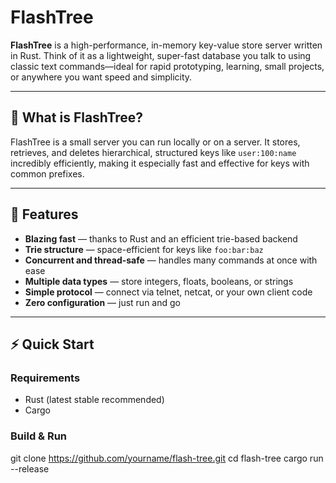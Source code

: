 # FlashTree

**FlashTree** is a high-performance, in-memory key-value store server written in Rust. Think of it as a lightweight, super-fast database you talk to using classic text commands—ideal for rapid prototyping, learning, small projects, or anywhere you want speed and simplicity.

---

## 🚀 What is FlashTree?

FlashTree is a small server you can run locally or on a server. It stores, retrieves, and deletes hierarchical, structured keys like `user:100:name` incredibly efficiently, making it especially fast and effective for keys with common prefixes.

---

## 🌟 Features

- **Blazing fast** — thanks to Rust and an efficient trie-based backend
- **Trie structure** — space-efficient for keys like `foo:bar:baz`
- **Concurrent and thread-safe** — handles many commands at once with ease
- **Multiple data types** — store integers, floats, booleans, or strings
- **Simple protocol** — connect via telnet, netcat, or your own client code
- **Zero configuration** — just run and go

---

## ⚡ Quick Start

### Requirements

- Rust (latest stable recommended)
- Cargo

### Build & Run

git clone https://github.com/yourname/flash-tree.git
cd flash-tree
cargo run --release
